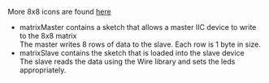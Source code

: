 More 8x8 icons are found <a href="http://graphicriver.net/item/nano-icons-8x8/4453769">here</a>
<br>
<ul>
<li>matrixMaster contains a sketch that allows a master IIC device to write to the 8x8 matrix <br>
  The master writes 8 rows of data to the slave.  Each row is 1 byte in size.</li>
<li>matrixSlave contains the sketch that is loaded into the slave device<br> 
  The slave reads the data using the Wire library and sets the leds appropriately. </li>
</ul>
